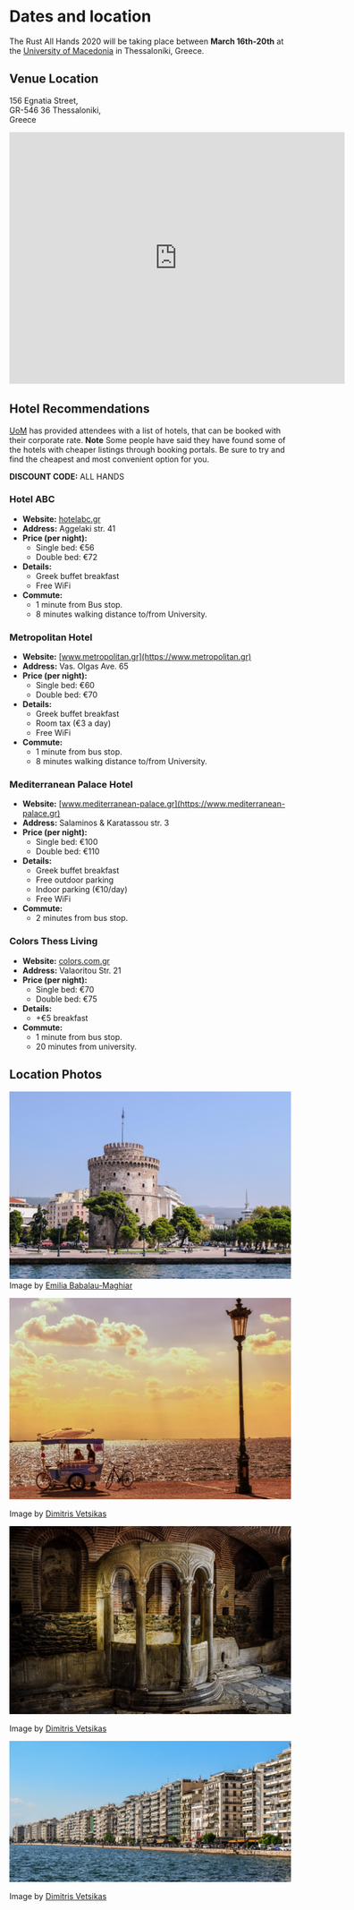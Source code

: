 # Dates and location

The Rust All Hands 2020 will be taking place between **March 16th-20th** at the
[University of Macedonia][uom] in Thessaloníki, Greece.

## Venue Location

156 Egnatia Street,<br>
GR-546 36 Thessaloniki,<br>
Greece

<iframe src="https://www.google.com/maps/embed?pb=!1m18!1m12!1m3!1d3028.0761271769256!2d22.955177215835537!3d40.628203079341155!2m3!1f0!2f0!3f0!3m2!1i1024!2i768!4f13.1!3m3!1m2!1s0x14a838fe0b32e959%3A0xa9c81b906d8cd134!2sEgnatia%20156%2C%20Thessaloniki%20546%2036%2C%20Greece!5e0!3m2!1sen!2sde!4v1578773528689!5m2!1sen!2sde" width="600" height="450" frameborder="0" style="border:0;" allowfullscreen=""></iframe>

## Hotel Recommendations

[UoM] has provided attendees with a list of hotels, that can be booked with their
corporate rate. **Note** Some people have said they have found some of the
hotels with cheaper listings through booking portals. Be sure to try and find
the cheapest and most convenient option for you.

**DISCOUNT CODE:** ALL HANDS

### Hotel ABC

- **Website:** [hotelabc.gr](https://hotelabc.gr)
- **Address:** Aggelaki str. 41
- **Price (per night):**
  - Single bed: €56
  - Double bed: €72
- **Details:**
  - Greek buffet breakfast
  - Free WiFi
- **Commute:**
  - 1 minute from Bus stop.
  - 8 minutes walking distance to/from University.

### Metropolitan Hotel

- **Website:** [www.metropolitan.gr](https://www.metropolitan.gr)
- **Address:** Vas. Olgas Ave. 65
- **Price (per night):**
  - Single bed: €60
  - Double bed: €70
- **Details:**
  - Greek buffet breakfast
  - Room tax (€3 a day)
  - Free WiFi
- **Commute:**
  - 1 minute from bus stop.
  - 8 minutes walking distance to/from University.

### Μediterranean Palace Hotel

- **Website:** [www.mediterranean-palace.gr](https://www.mediterranean-palace.gr)
- **Address:** Salaminos & Karatassou str. 3
- **Price (per night):**
  - Single bed: €100
  - Double bed: €110
- **Details:**
  - Greek buffet breakfast
  - Free outdoor parking
  - Indoor parking (€10/day)
  - Free WiFi
- **Commute:**
  - 2 minutes from bus stop.

### Colors Thess Living

- **Website:** [colors.com.gr](https://colors.com.gr/)
- **Address:** Valaoritou Str. 21
- **Price (per night):**
  - Single bed: €70
  - Double bed: €75
- **Details:**
  - +€5 breakfast
- **Commute:**
  - 1 minute from bus stop.
  - 20 minutes from university.

## Location Photos

![A daytime picture of the White Tower Of Thessaloniki.](images/white-tower.jpg)
Image by [Emilia Babalau-Maghiar][emilia-babalau-maghiar]

![A late afternoon photo of the sea with a couple at an ice cream stand.](images/afternoon-sea.jpg)

Image by [Dimitris Vetsikas][dimitris-vetsikas]

![A picture of a what appears to be a well inside one of the catacombs.](images/catacombs.jpg)

Image by [Dimitris Vetsikas][dimitris-vetsikas]

![A view of the buildings along the coast of Thessaloniki](images/buildings.jpg)

Image by [Dimitris Vetsikas][dimitris-vetsikas]

[emilia-babalau-maghiar]: (https://pixabay.com/users/emiliamaghiar-2470335/)
[dimitris-vetsikas]: https://pixabay.com/users/dimitrisvetsikas1969-1857980/
[uom]: https://www.uom.gr/en
